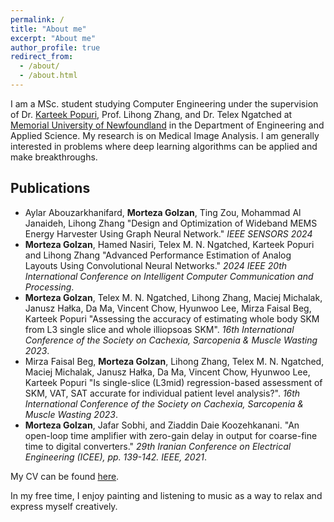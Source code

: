```yaml
---
permalink: /
title: "About me"
excerpt: "About me"
author_profile: true
redirect_from: 
  - /about/
  - /about.html
---
```


I am a MSc. student studying Computer Engineering under the supervision of Dr. [Karteek Popuri](https://diaglab.cs.mun.ca/team/), Prof. Lihong Zhang, and Dr. Telex Ngatched at [Memorial University of Newfoundland](https://www.mun.ca) in the Department of Engineering and Applied Science. My research is on Medical Image Analysis.
I am generally interested in problems where deep learning algorithms can be applied and make breakthroughs.

## Publications
- Aylar Abouzarkhanifard, **Morteza Golzan**, Ting Zou, Mohammad Al Janaideh, Lihong Zhang "Design and Optimization of Wideband MEMS Energy Harvester Using Graph Neural Network." *IEEE SENSORS 2024*
- **Morteza Golzan**, Hamed Nasiri, Telex M. N. Ngatched, Karteek Popuri and Lihong Zhang "Advanced Performance Estimation of Analog Layouts Using Convolutional Neural Networks." *2024 IEEE 20th International Conference on Intelligent Computer Communication and Processing*.
- **Morteza Golzan**, Telex M. N. Ngatched, Lihong Zhang, Maciej Michalak, Janusz Hałka, Da Ma, Vincent Chow, Hyunwoo Lee, Mirza Faisal Beg, Karteek Popuri "Assessing the accuracy of estimating whole body SKM from L3 single slice and whole illiopsoas SKM". *16th International  Conference of the Society on Cachexia, Sarcopenia & Muscle Wasting 2023*.
- Mirza Faisal Beg, **Morteza Golzan**, Lihong Zhang, Telex M. N. Ngatched, Maciej Michalak, Janusz Hałka, Da Ma, Vincent Chow, Hyunwoo Lee, Karteek Popuri "Is single-slice (L3mid) regression-based assessment of SKM, VAT, SAT accurate for individual patient level analysis?". *16th International  Conference of the Society on Cachexia, Sarcopenia & Muscle Wasting 2023*.
- **Morteza Golzan**, Jafar Sobhi, and Ziaddin Daie Koozehkanani. "An open-loop time amplifier with zero-gain delay in output for coarse-fine time to digital converters." *29th Iranian Conference on Electrical Engineering (ICEE), pp. 139-142. IEEE, 2021*.

My CV can be found [here](https://mortezagolzan.github.io/cv/).

In my free time, I enjoy painting and listening to music as a way to relax and express myself creatively.
